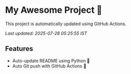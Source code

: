 # My Awesome Project 🚀

This project is automatically updated using GitHub Actions.

_Last updated: 2025-07-28 05:25:55 IST_

## Features
- Auto-update README using Python 🐍
- Auto Git push with GitHub Actions 🤖
